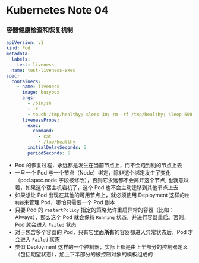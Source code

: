 # Kubernetes Note 04


### 容器健康检查和恢复机制

```yaml
apiVersion: v1
kind: Pod
metadata:
  labels:
    test: liveness
  name: test-liveness-exec
spec:
  containers:
    - name: liveness
      image: busybox
      args:
        - /bin/sh
        - -c
        - touch /tmp/healthy; sleep 30; rm -rf /tmp/healthy; sleep 600
      livenessProbe:
        exec:
          command:
            - cat
            - /tmp/healthy
        initialDelaySeconds: 5
        periodSeconds: 5
```

- Pod 的恢复过程，永远都是发生在当前节点上，而不会跑到别的节点上去
- 一旦一个 Pod 与一个节点（Node）绑定，除非这个绑定发生了变化（pod.spec.node 字段被修改），否则它永远都不会离开这个节点, 也就意味着，如果这个宿主机宕机了，这个 Pod 也不会主动迁移到其他节点上去
- 如果想让 Pod 出现在其他的可用节点上，就必须使用 Deployment 这样的`控制器`来管理 Pod，哪怕只需要一个 Pod 副本
- 只要 Pod 的 `restartPolicy` 指定的策略允许重启异常的容器（比如：Always），那么这个 Pod 就会保持 `Running` 状态，并进行容器重启。否则，Pod 就会进入 `Failed` 状态
- 对于包含多个容器的 Pod，只有它里面**所有**的容器都进入异常状态后，Pod 才会进入 `Failed` 状态
- 类似 Deployment 这样的一个控制器，实际上都是由上半部分的控制器定义（包括期望状态），加上下半部分的被控制对象的模板组成的

